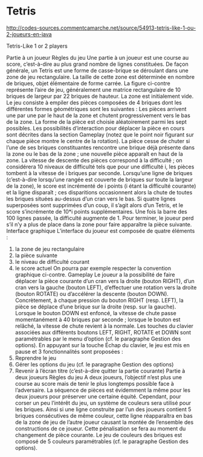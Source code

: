 Tetris
======
http://codes-sources.commentcamarche.net/source/54913-tetris-like-1-ou-2-joueurs-en-java

Tetris-Like 1 or 2 players 

Partie à un joueur 
Règles du jeu 
Une partie à un joueur est une course au score, c’est-à-dire au plus grand nombre de lignes constituées. De façon générale, un Tetris est une forme de casse-brique se déroulant dans une zone de jeu rectangulaire. La taille de cette zone est déterminée en nombre de briques, objet élémentaire de forme carrée. La figure ci-contre représente l’aire de jeu, généralement une matrice rectangulaire de 10 briques de largeur par 22 briques de hauteur. 
La zone est initialement vide. Le jeu consiste à empiler des pièces composées de 4 briques dont les différentes formes géométriques sont les suivantes : 
Les pièces arrivent une par une par le haut de la zone et chutent progressivement vers le bas de la zone. La forme de la pièce est choisie aléatoirement parmi les sept possibles. Les possibilités d’interaction pour déplacer la pièce en cours sont décrites dans la section Gameplay (notez que le point noir figurant sur chaque pièce montre le centre de la rotation). La pièce cesse de chuter si l’une de ses briques constituantes rencontre une brique déjà présente dans la zone ou le bas de la zone ; une nouvelle pièce apparaît en haut de la zone. La vitesse de descente des pièces correspond à la difficulté ; on considérera 10 niveaux de difficulté tels que pour une difficulté i, les pièces tombent à la vitesse de i briques par seconde. Lorsqu’une ligne de briques (c’est-à-dire lorsqu’une rangée est couverte de briques sur toute la largeur de la zone), le score est incrémenté de i points (i étant la difficulté courante) et la ligne disparaît ; ces disparitions occasionnent alors la chute de toutes les briques situées au-dessus d’un cran vers le bas. 
Si quatre lignes superposées sont supprimées d’un coup, il s’agit alors d’un Tetris, et le score s’incrémente de 10*i points supplémentaires. Une fois la barre des 100 lignes passée, la difficulté augmente de 1. Pour terminer, le joueur perd s’il n’y a plus de place dans la zone pour faire apparaître la pièce suivante. 
Interface graphique 
L’interface du joueur est composée de quatre éléments : 
1. la zone de jeu rectangulaire 
2. la pièce suivante 
3. le niveau de difficulté courant 
4. le score actuel 
On pourra par exemple respecter la convention graphique ci-contre. 
Gameplay 
Le joueur a la possibilité de faire déplacer la pièce courante d’un cran vers la droite (bouton RIGHT), d’un cran vers la gauche (bouton LEFT), d’effectuer une rotation vers la droite (bouton ROTATE) ou d’accélérer la descente (bouton DOWN). Concrètement, à chaque pression du bouton RIGHT (resp. LEFT), la pièce se déplace d’une brique sur la droite (resp. sur la gauche). Lorsque le bouton DOWN est enfoncé, la vitesse de chute passe momentanément à 40 briques par seconde ; lorsque le bouton est relâché, la vitesse de chute revient à la normale. Les touches du clavier associées aux différents boutons LEFT, RIGHT, ROTATE et DOWN sont paramétrables par le menu d’option (cf. le paragraphe Gestion des options). 
En appuyant sur la touche Échap du clavier, le jeu est mis en pause et 3 fonctionnalités sont proposées : 
1. Reprendre le jeu 
2. Gérer les options du jeu (cf. le paragraphe Gestion des options) 
3. Revenir à l’écran titre (c’est-à-dire quitter la partie courante) 
Partie à deux joueurs 
Règles du jeu 
A deux joueurs, l’objectif n’est plus une course au score mais de tenir le plus longtemps possible face à l’adversaire. La séquence de pièces est évidemment la même pour les deux joueurs pour préserver une certaine équité. Cependant, pour corser un peu l’intérêt du jeu, un système de couleurs sera utilisé pour les briques. Ainsi si une ligne construite par l’un des joueurs contient 5 briques consécutives de même couleur, cette ligne réapparaîtra en bas de la zone de jeu de l’autre joueur causant la montée de l’ensemble des constructions de ce joueur. Cette pénalisation se fera au moment du changement de pièce courante. Le jeu de couleurs des briques est composé de 5 couleurs paramétrables (cf. le paragraphe Gestion des options).

